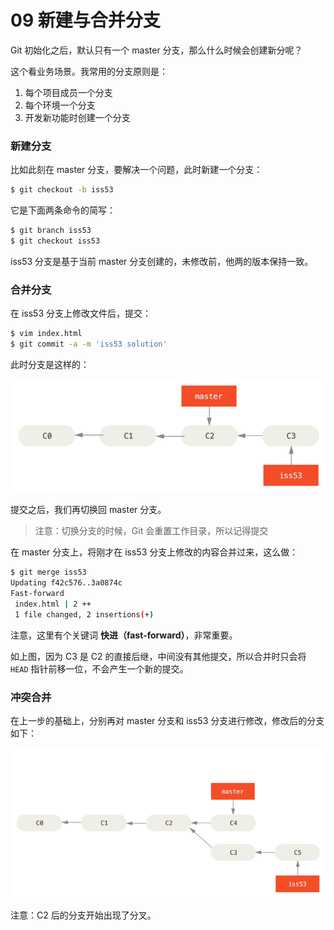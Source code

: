 # 09 新建与合并分支

Git 初始化之后，默认只有一个 master 分支，那么什么时候会创建新分呢？

这个看业务场景。我常用的分支原则是：

1. 每个项目成员一个分支
2. 每个环境一个分支
3. 开发新功能时创建一个分支

### 新建分支

比如此刻在 master 分支，要解决一个问题，此时新建一个分支：

```sh
$ git checkout -b iss53
```

它是下面两条命令的简写：

```sh
$ git branch iss53
$ git checkout iss53
```

iss53 分支是基于当前 master 分支创建的，未修改前，他两的版本保持一致。

### 合并分支

在 iss53 分支上修改文件后，提交：

```sh
$ vim index.html
$ git commit -a -m 'iss53 solution'
```
此时分支是这样的：

![basic-branching-3](/assets/basic-branching-3.png)

提交之后，我们再切换回 master 分支。

> 注意：切换分支的时候，Git 会重置工作目录，所以记得提交

在 master 分支上，将刚才在 iss53 分支上修改的内容合并过来，这么做：

```sh
$ git merge iss53
Updating f42c576..3a0874c
Fast-forward
 index.html | 2 ++
 1 file changed, 2 insertions(+)
```

注意，这里有个关键词 **快进（fast-forward）**，非常重要。

如上图，因为 C3 是 C2 的直接后继，中间没有其他提交，所以合并时只会将 `HEAD` 指针前移一位，不会产生一个新的提交。

### 冲突合并

在上一步的基础上，分别再对 master 分支和 iss53 分支进行修改，修改后的分支如下：

![basic-branching-6](../../../assets/basic-branching-6.png)

注意：C2 后的分支开始出现了分叉。
